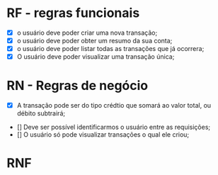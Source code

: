# RF - regras funcionais 

- [x] o usuário deve poder criar uma nova transação;
- [x] o usuário deve poder obter um resumo da sua conta;
- [x] o usuário deve poder listar todas as transações que já ocorrera;
- [x] O usuário deve poder visualizar uma transação única;

# RN - Regras de negócio

- [x] A transação pode ser do tipo crédtio que somará ao valor total, ou débito subtrairá;
- [] Deve ser possível identificarmos o usuário entre as requisições;
- [] O usuário só pode visualizar transações o qual ele criou;

# RNF